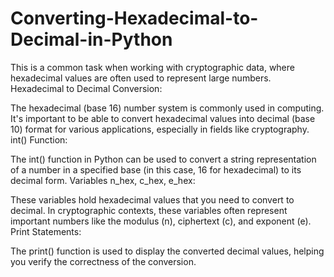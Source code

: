 # Converting-Hexadecimal-to-Decimal-in-Python
This is a common task when working with cryptographic data, where hexadecimal values are often used to represent large numbers. 
 Hexadecimal to Decimal Conversion:

The hexadecimal (base 16) number system is commonly used in computing. It's important to be able to convert hexadecimal values into decimal (base 10) format for various applications, especially in fields like cryptography.
int() Function:

The int() function in Python can be used to convert a string representation of a number in a specified base (in this case, 16 for hexadecimal) to its decimal form.
Variables n_hex, c_hex, e_hex:

These variables hold hexadecimal values that you need to convert to decimal. In cryptographic contexts, these variables often represent important numbers like the modulus (n), ciphertext (c), and exponent (e).
Print Statements:

The print() function is used to display the converted decimal values, helping you verify the correctness of the conversion.

